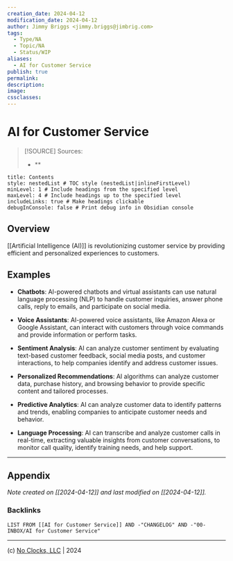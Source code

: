 ```yaml
---
creation_date: 2024-04-12
modification_date: 2024-04-12
author: Jimmy Briggs <jimmy.briggs@jimbrig.com>
tags:
  - Type/NA
  - Topic/NA
  - Status/WIP
aliases:
  - AI for Customer Service
publish: true
permalink:
description:
image:
cssclasses:
---
```


# AI for Customer Service

> [!SOURCE] Sources:
> - **

```table-of-contents
title: Contents 
style: nestedList # TOC style (nestedList|inlineFirstLevel)
minLevel: 1 # Include headings from the specified level
maxLevel: 4 # Include headings up to the specified level
includeLinks: true # Make headings clickable
debugInConsole: false # Print debug info in Obsidian console
```

## Overview

[[Artificial Intelligence (AI)]] is revolutionizing customer service by providing efficient and personalized experiences to customers.

## Examples

- **Chatbots**: AI-powered chatbots and virtual assistants can use natural language processing (NLP) to handle customer inquiries, answer phone calls, reply to emails, and participate on social media.
    
- **Voice Assistants**: AI-powered voice assistants, like Amazon Alexa or Google Assistant, can interact with customers through voice commands and provide information or perform tasks.
    
- **Sentiment Analysis**: AI can analyze customer sentiment by evaluating text-based customer feedback, social media posts, and customer interactions, to help companies identify and address customer issues.
    
- **Personalized Recommendations**: AI algorithms can analyze customer data, purchase history, and browsing behavior to provide specific content and tailored processes.
    
- **Predictive Analytics**: AI can analyze customer data to identify patterns and trends, enabling companies to anticipate customer needs and behavior.
    
- **Language Processing**: AI can transcribe and analyze customer calls in real-time, extracting valuable insights from customer conversations, to monitor call quality, identify training needs, and help support.

***

## Appendix

*Note created on [[2024-04-12]] and last modified on [[2024-04-12]].*

### Backlinks

```dataview
LIST FROM [[AI for Customer Service]] AND -"CHANGELOG" AND -"00-INBOX/AI for Customer Service"
```

***

(c) [No Clocks, LLC](https://github.com/noclocks) | 2024